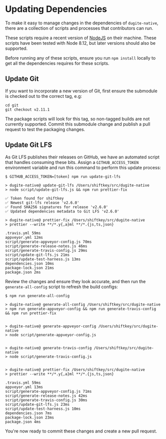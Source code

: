 # Updating Dependencies

To make it easy to manage changes in the dependencies of `dugite-native`, there
are a collection of scripts and processes that contributors can run.

These scripts require a recent version of [NodeJS](https://nodejs.org/) on their
machine. These scripts have been tested with Node 8.12, but later versions
should also be supported.

Before running any of these scripts, ensure you run `npm install` locally to get
all the dependencies requires for these scripts.

## Update Git

If you want to incorporate a new version of Git, first ensure the submodule is
checked out to the correct tag, e.g:

```
cd git
git checkout v2.11.1
```

The package scripts will look for this tag, so non-tagged builds are not
currently supported. Commit this submodule change and publish a pull request
to test the packaging changes.

## Update Git LFS

As Git LFS publishes their releases on GitHub, we have an automated script that
handles consuming these bits. Assign a `GITHUB_ACCESS_TOKEN` environment
variable and run this command to perform this update process:

```shellsession
$ GITHUB_ACCESS_TOKEN=[token] npm run update-git-lfs

> dugite-native@ update-git-lfs /Users/shiftkey/src/dugite-native
> node script/update-git-lfs.js && npm run prettier-fix

✅ Token found for shiftkey
✅ Newest git-lfs release 'v2.6.0'
✅ Found SHA256 signatures for release 'v2.6.0'
✅ Updated dependencies metadata to Git LFS 'v2.6.0'

> dugite-native@ prettier-fix /Users/shiftkey/src/dugite-native
> prettier --write **/*.y{,a}ml **/*.{js,ts,json}

.travis.yml 59ms
appveyor.yml 12ms
script/generate-appveyor-config.js 70ms
script/generate-release-notes.js 46ms
script/generate-travis-config.js 29ms
script/update-git-lfs.js 21ms
script/update-test-harness.js 13ms
dependencies.json 10ms
package-lock.json 21ms
package.json 2ms
```

Review the changes and ensure they look accurate, and then run the
`generate-all-config` script to refresh the build configs:

```shellsession
$ npm run generate-all-config

> dugite-native@ generate-all-config /Users/shiftkey/src/dugite-native
> npm run generate-appveyor-config && npm run generate-travis-config && npm run prettier-fix


> dugite-native@ generate-appveyor-config /Users/shiftkey/src/dugite-native
> node script/generate-appveyor-config.js


> dugite-native@ generate-travis-config /Users/shiftkey/src/dugite-native
> node script/generate-travis-config.js


> dugite-native@ prettier-fix /Users/shiftkey/src/dugite-native
> prettier --write **/*.y{,a}ml **/*.{js,ts,json}

.travis.yml 59ms
appveyor.yml 13ms
script/generate-appveyor-config.js 71ms
script/generate-release-notes.js 42ms
script/generate-travis-config.js 30ms
script/update-git-lfs.js 23ms
script/update-test-harness.js 10ms
dependencies.json 7ms
package-lock.json 23ms
package.json 4ms
```

You're now ready to commit these changes and create a new pull request.
